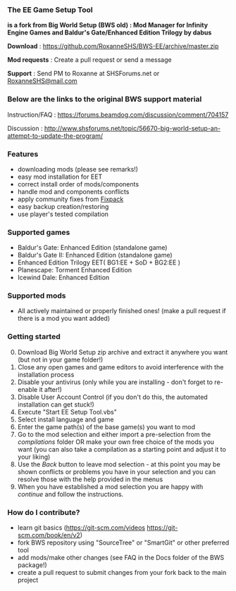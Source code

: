 ### The EE Game Setup Tool ###

**is a fork from Big World Setup (BWS old) : Mod Manager for Infinity Engine Games and Baldur's Gate/Enhanced Edition Trilogy by dabus**


﻿**Download﻿**             : https://github.com/RoxanneSHS/BWS-EE/archive/master.zip

**Mod requests**		 : Create a pull request or send a message 

**Support**				 : Send PM to Roxanne at SHSForums.net or RoxanneSHS@mail.com



### Below are the links to the original BWS support material ###  

Instruction/FAQ          : https://forums.beamdog.com/discussion/comment/704157

Discussion               : http://www.shsforums.net/topic/56670-big-world-setup-an-attempt-to-update-the-program/



### Features ###

- downloading mods (please see remarks!)
- easy mod installation for EET
- correct install order of mods/components 
- handle mod and components conflicts
- apply community fixes from [Fixpack](https://github.com/BiGWorldProject/BiG-World-Fixpack)
- easy backup creation/restoring
- use player's tested compilation


### Supported games ###

- Baldur's Gate: Enhanced Edition (standalone game)  
- Baldur's Gate II: Enhanced Edition (standalone game)  
- Enhanced Edition Trilogy EET( BG1:EE + SoD + BG2:EE )  
- Planescape: Torment Enhanced Edition  
- Icewind Dale: Enhanced Edition 


### Supported mods ###

- All actively maintained or properly finished ones! (make a pull request if there is a mod you want added)

### Getting started ###

0. Download Big World Setup zip archive and extract it anywhere you want (but not in your game folder!)
1. Close any open games and game editors to avoid interference with the installation process
2. Disable your antivirus (only while you are installing - don't forget to re-enable it after!)
3. Disable User Account Control (if you don't do this, the automated installation can get stuck!)
4. Execute "Start EE Setup Tool.vbs" 
5. Select install language and game 
6. Enter the game path(s) of the base game(s) you want to mod
7. Go to the mod selection and either import a pre-selection from the *compilations* folder OR make your own free choice of the mods you want (you can also take a compilation as a starting point and adjust it to your liking)
8. Use the *Back* button to leave mod selection - at this point you may be shown conflicts or problems you have in your selection and you can resolve those with the help provided in the menus
9. When you have established a mod selection you are happy with *continue* and follow the instructions. 


### How do I contribute? ###

* learn git basics (https://git-scm.com/videos https://git-scm.com/book/en/v2)
* fork BWS repository using "SourceTree" or "SmartGit" or other preferred tool
* add mods/make other changes (see FAQ in the Docs folder of the BWS package!)
* create a pull request to submit changes from your fork back to the main project

